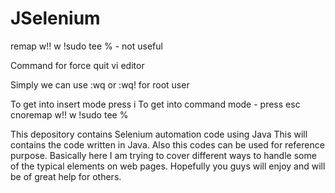 # JSelenium
remap w!! w !sudo tee % - not useful 

Command for force quit vi editor 

Simply we can use :wq or :wq! for root user

To get into insert mode press i
To get into command mode - press esc 
cnoremap w!! w !sudo tee %

This depository contains Selenium automation code using Java
This will contains the code written in Java. Also this codes can be used for reference purpose.
Basically here I am trying to cover different ways to handle some of the typical elements on web pages.
Hopefully you guys will enjoy and will be of great help for others.


